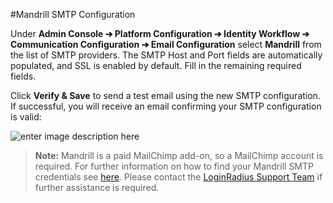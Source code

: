 #Mandrill SMTP Configuration


Under **Admin Console ➔ Platform Configuration ➔ Identity Workflow  ➔ Communication Configuration  ➔ Email Configuration** select **Mandrill** from the list of SMTP providers. The SMTP Host and Port fields are automatically populated, and SSL is enabled by default. Fill in the remaining required fields.

Click **Verify & Save** to send a test email using the new SMTP configuration. If successful, you will receive an email confirming your SMTP configuration is valid:

![enter image description here](https://apidocs.lrcontent.com/images/smtp_success_208975b96b0422b3955.67922072.png "enter image title here")

>**Note:** Mandrill is a paid MailChimp add-on, so a MailChimp account is required. For further information on how to find your Mandrill SMTP credentials see [here](https://mandrill.zendesk.com/hc/en-us/articles/360039279693-Where-do-I-find-my-SMTP-credentials-). Please contact the  <a href = https://adminconsole.loginradius.com/support/tickets/open-a-new-ticket target=_blank> LoginRadius Support Team</a> if further assistance is required.
